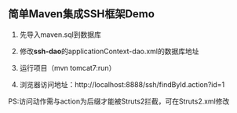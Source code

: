 ## 简单Maven集成SSH框架Demo
1. 先导入maven.sql到数据库

2. 修改**ssh-dao**的applicationContext-dao.xml的数据库地址

3. 运行项目（mvn tomcat7:run）

4. 浏览器访问地址：http://localhost:8888/ssh/findById.action?id=1

PS:访问动作需与action为后缀才能被Struts2拦截，可在Struts2.xml修改

